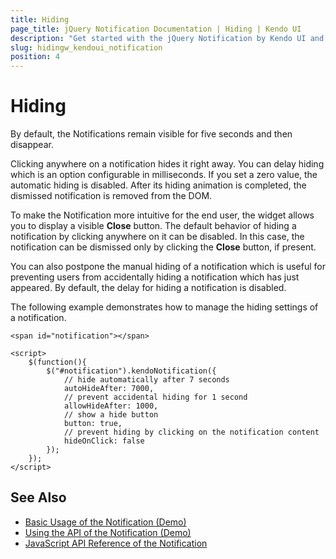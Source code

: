 ```yaml
---
title: Hiding
page_title: jQuery Notification Documentation | Hiding | Kendo UI
description: "Get started with the jQuery Notification by Kendo UI and learn how to create, initialize, and enable the widget."
slug: hidingw_kendoui_notification
position: 4
---
```


# Hiding

By default, the Notifications remain visible for five seconds and then disappear.

Clicking anywhere on a notification hides it right away. You can delay hiding which is an option configurable in milliseconds. If you set a zero value, the automatic hiding is disabled. After its hiding animation is completed, the dismissed notification is removed from the DOM.

To make the Notification more intuitive for the end user, the widget allows you to display a visible **Close** button. The default behavior of hiding a notification by clicking anywhere on it can be disabled. In this case, the notification can be dismissed only by clicking the **Close** button, if present.

You can also postpone the manual hiding of a notification which is useful for preventing users from accidentally hiding a notification which has just appeared. By default, the delay for hiding a notification is disabled.

The following example demonstrates how to manage the hiding settings of a notification.

    <span id="notification"></span>

  	<script>
    	$(function(){
    		$("#notification").kendoNotification({
                // hide automatically after 7 seconds
                autoHideAfter: 7000,
                // prevent accidental hiding for 1 second
                allowHideAfter: 1000,
                // show a hide button
                button: true,
                // prevent hiding by clicking on the notification content
                hideOnClick: false
            });
    	});
  	</script>

## See Also

* [Basic Usage of the Notification (Demo)](https://demos.telerik.com/kendo-ui/notification/index)
* [Using the API of the Notification (Demo)](https://demos.telerik.com/kendo-ui/notification/api)
* [JavaScript API Reference of the Notification](/api/javascript/ui/notification)
